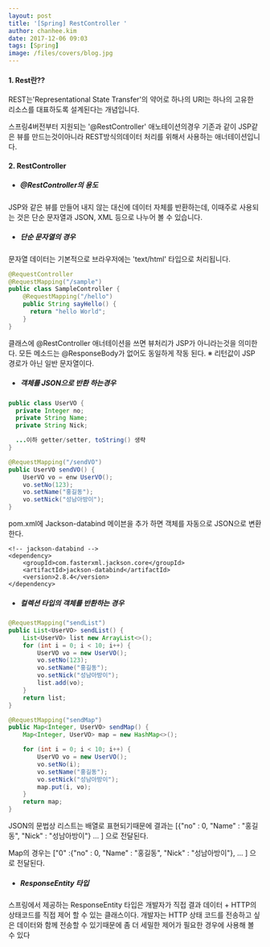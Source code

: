 ```yaml
---
layout: post
title: '[Spring] RestController '
author: chanhee.kim
date: 2017-12-06 09:03
tags: [Spring]
image: /files/covers/blog.jpg
---
```

#### 1. Rest란??
REST는'Representational State Transfer'의 약어로 하나의 URI는 하나의 고유한 리소스를 대표하도록 설계된다는 개념입니다.<br>

스프링4버전부터 지원되는 '@RestController' 애노테이션의경우 기존과 같이 JSP같은 뷰를 만드는것이아니라 REST방식의데이터 처리를 위해서 사용하는 애너테이션입니다.

#### 2. RestController

- ##### @RestController의 용도 <br>

JSP와 같은 뷰를 만들어 내지 않는 대신에 데이터 자체를 반환하는데, 이때주로 사용되는 것은 단순 문자열과 JSON, XML 등으로 나누어 볼 수 있습니다.

- ##### 단순 문자열의 경우 <br>

문자열 데이터는 기본적으로 브라우저에는 'text/html' 타입으로 처리됩니다.

``` java
@RequestController
@RequestMapping("/sample")
public class SampleController {
    @RequestMapping("/hello")
    public String sayHello() {
      return "hello World";
    }
}

```

클래스에 @RestController 애너테이션을 쓰면 뷰처리가 JSP가 아니라는것을 의미한다. 모든 메소드는 @ResponseBody가 없어도 동일하게 작동 된다. ※ 리턴값이 JSP경로가 아닌 일반 문자열이다.

- ##### 객체를 JSON으로 반환 하는경우

```java
public class UserVO {
  private Integer no;
  private String Name;
  private String Nick;

  ...이하 getter/setter, toString() 생략
}

@RequestMapping("/sendVO")
public UserVO sendVO() {
    UserVO vo = enw UserVO();
    vo.setNo(123);
    vo.setName("홍길동");
    vo.setNick("성남아방이");
}
```

pom.xml에 Jackson-databind 메이븐을 추가 하면 객체를 자동으로 JSON으로 변환한다.

```
<!-- jackson-databind -->
<dependency>
  	<groupId>com.fasterxml.jackson.core</groupId>
  	<artifactId>jackson-databind</artifactId>
  	<version>2.8.4</version>
</dependency>
```

- ##### 컬렉션 타입의 객체를 반환하는 경우

``` java
@RequestMapping("sendList")
public List<UserVO> sendList() {
    List<UserVO> list new ArrayList<>();
    for (int i = 0; i < 10; i++) {
        UserVO vo = new UserVO();
        vo.setNo(123);
        vo.setName("홍길동");
        vo.setNick("성남아방이");
        list.add(vo);
    }
    return list;
}

@RequestMapping("sendMap")
public Map<Integer, UserVO> sendMap() {
    Map<Integer, UserVO> map = new HashMap<>();

    for (int i = 0; i < 10; i++) {
        UserVO vo = new UserVO();
        vo.setNo(i);
        vo.setName("홍길동");
        vo.setNick("성남아방이");
        map.put(i, vo);
    }
    return map;
}
```
JSON의 문법상 리스트는 배열로 표현되기때문에 결과는 [{"no" : 0, "Name" : "홍길동", "Nick" : "성남아방이"} ... ] 으로 전달된다.

Map의 경우는 ["0" :{"no" : 0, "Name" : "홍길동", "Nick" : "성남아방이"}, ... ] 으로 전달된다.


- ##### ResponseEntity 타입
스프링에서 제공하는 ResponseEntity 타입은 개발자가 직접 결과 데이터 + HTTP의 상태코드를 직접 제어 할 수 있는 클래스이다. 개발자는 HTTP 상태 코드를 전송하고 싶은 데이터와 함께 전송할 수 있기때문에 좀 더 세밀한 제어가 필요한 경우에 사용해 볼 수 있다
